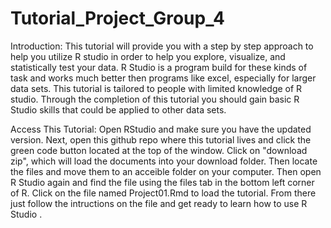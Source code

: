 # Tutorial_Project_Group_4 

Introduction: This tutorial will provide you with a step by step approach to help you utilize R studio in order to help you explore, visualize, and statistically test your data. R Studio is a program build for these kinds of task and works much better then programs like excel, especially for larger data sets. This tutorial is tailored to people with limited knowledge of R studio. Through the completion of this tutorial you should gain basic R Studio skills that could be applied to other data sets. 

Access This Tutorial: Open RStudio and make sure you have the updated version. Next, open this github repo where this tutorial lives  and click the green code button located at the top of the window. Click on "download zip", which will load the documents into your download folder. Then locate the files and move them to an acceible folder on your computer. Then open R Studio again and find the file using the files tab in the bottom left corner of R. Click on the file named Project01.Rmd to load the tutorial. From there just follow the intructions on the file and get ready to learn how to use R Studio .